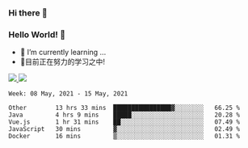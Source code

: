 ### Hi there 👋
### Hello World! 🙌

- 🌱 I’m currently learning ...
- 📖目前正在努力的学习之中!

<a href="https://github.com/anuraghazra/github-readme-stats">
  <img src="https://github-readme-stats.vercel.app/api?username=keyboardWithDream&show_icons=true&repo=github-readme-stats" />
</a>
<a href="https://github.com/anuraghazra/convoychat">
  <img src="https://github-readme-stats.vercel.app/api/top-langs/?username=keyboardWithDream&layout=compact&repo=convoychat" />
</a>



<!--START_SECTION:waka-->
```text
Week: 08 May, 2021 - 15 May, 2021

Other        13 hrs 33 mins  ████████████████▓░░░░░░░░   66.25 % 
Java         4 hrs 9 mins    █████░░░░░░░░░░░░░░░░░░░░   20.28 % 
Vue.js       1 hr 31 mins    ██░░░░░░░░░░░░░░░░░░░░░░░   07.49 % 
JavaScript   30 mins         ▓░░░░░░░░░░░░░░░░░░░░░░░░   02.49 % 
Docker       16 mins         ▒░░░░░░░░░░░░░░░░░░░░░░░░   01.31 % 
```
<!--END_SECTION:waka-->
